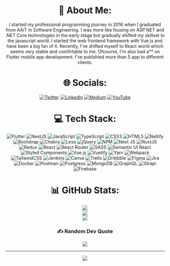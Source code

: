 <div align="center">
<h1> 💫 About Me:</h1>
I started my professional programming journey in 2016 when I graduated from AAiT in Software Engineering. I was more like fousing on ASP.NET and .NET Core technologies in the early stage but gradually shifted my skillset to the javascript world. I started the web frontend framework with Vue js and have been a big fan of it. Recently, I've shifted myself to React world which seems very stable and comfirtable to me. Ofcourse, I'm also bad a** on Flutter mobile app development. I've publshied more than 5 app to different clients.
</div>


<div align="center">
<h1> 🌐 Socials: </h1>
  
[![Twitter](https://img.shields.io/badge/Twitter-%231DA1F2.svg?logo=Twitter&logoColor=white)](https://twitter.com/MelakeWub) [![LinkedIn](https://img.shields.io/badge/LinkedIn-%230077B5.svg?logo=linkedin&logoColor=white)](https://www.linkedin.com/in/melake-wub/) [![Medium](https://img.shields.io/badge/Medium-12100E?logo=medium&logoColor=white)](https://medium.com/@wubshetmelake) [![YouTube](https://img.shields.io/badge/YouTube-%23FF0000.svg?logo=YouTube&logoColor=white)](https://www.youtube.com/channel/UCVGqjYwS1gwhrdlggjbSx_A) 
</div>
<div align="center">
<h1> 💻 Tech Stack: </h1>
  
![Flutter](https://img.shields.io/badge/flutter-%23027DFD?style=for-the-badge&logo=flutter&logoColor=white) ![NestJS](https://img.shields.io/badge/nestjs-%23E0234E?style=for-the-badge&logo=nestjs&logoColor=white) ![JavaScript](https://img.shields.io/badge/javascript-%23323330.svg?style=for-the-badge&logo=javascript&logoColor=%23F7DF1E) ![TypeScript](https://img.shields.io/badge/typescript-%23007ACC.svg?style=for-the-badge&logo=typescript&logoColor=white) ![CSS3](https://img.shields.io/badge/css3-%231572B6.svg?style=for-the-badge&logo=css3&logoColor=white) ![HTML5](https://img.shields.io/badge/html5-%23E34F26.svg?style=for-the-badge&logo=html5&logoColor=white) ![Netlify](https://img.shields.io/badge/netlify-%23000000.svg?style=for-the-badge&logo=netlify&logoColor=#00C7B7) ![Bootstrap](https://img.shields.io/badge/bootstrap-%23563D7C.svg?style=for-the-badge&logo=bootstrap&logoColor=white) ![Chakra](https://img.shields.io/badge/chakra-%234ED1C5.svg?style=for-the-badge&logo=chakraui&logoColor=white) ![Less](https://img.shields.io/badge/less-2B4C80?style=for-the-badge&logo=less&logoColor=white) ![jQuery](https://img.shields.io/badge/jquery-%230769AD.svg?style=for-the-badge&logo=jquery&logoColor=white) ![NPM](https://img.shields.io/badge/NPM-%23000000.svg?style=for-the-badge&logo=npm&logoColor=white) ![Next JS](https://img.shields.io/badge/Next-black?style=for-the-badge&logo=next.js&logoColor=white) ![NuxtJS](https://img.shields.io/badge/Nuxt-black?style=for-the-badge&logo=nuxt.js&logoColor=white) ![Redux](https://img.shields.io/badge/redux-%23593d88.svg?style=for-the-badge&logo=redux&logoColor=white) ![React](https://img.shields.io/badge/react-%2320232a.svg?style=for-the-badge&logo=react&logoColor=%2361DAFB) ![React Router](https://img.shields.io/badge/React_Router-CA4245?style=for-the-badge&logo=react-router&logoColor=white) ![SASS](https://img.shields.io/badge/SASS-hotpink.svg?style=for-the-badge&logo=SASS&logoColor=white) ![Semantic UI React](https://img.shields.io/badge/Semantic%20UI%20React-%2335BDB2.svg?style=for-the-badge&logo=SemanticUIReact&logoColor=white) ![Styled Components](https://img.shields.io/badge/styled--components-DB7093?style=for-the-badge&logo=styled-components&logoColor=white) ![Vue.js](https://img.shields.io/badge/vuejs-%2335495e.svg?style=for-the-badge&logo=vuedotjs&logoColor=%234FC08D) ![Vuetify](https://img.shields.io/badge/Vuetify-1867C0?style=for-the-badge&logo=vuetify&logoColor=AEDDFF) ![Yarn](https://img.shields.io/badge/yarn-%232C8EBB.svg?style=for-the-badge&logo=yarn&logoColor=white) ![Webpack](https://img.shields.io/badge/webpack-%238DD6F9.svg?style=for-the-badge&logo=webpack&logoColor=black) ![TailwindCSS](https://img.shields.io/badge/tailwindcss-%2338B2AC.svg?style=for-the-badge&logo=tailwind-css&logoColor=white) ![Jenkins](https://img.shields.io/badge/jenkins-%232C5263.svg?style=for-the-badge&logo=jenkins&logoColor=white) ![Canva](https://img.shields.io/badge/Canva-%2300C4CC.svg?style=for-the-badge&logo=Canva&logoColor=white) ![Trello](https://img.shields.io/badge/Trello-%23026AA7.svg?style=for-the-badge&logo=Trello&logoColor=white) ![Dribbble](https://img.shields.io/badge/Dribbble-EA4C89?style=for-the-badge&logo=dribbble&logoColor=white) ![Figma](https://img.shields.io/badge/Figma-000000?style=for-the-badge&logo=figma&logoColor=white) ![Jira](https://img.shields.io/badge/jira-%230A0FFF.svg?style=for-the-badge&logo=jira&logoColor=white) ![Docker](https://img.shields.io/badge/docker-%230db7ed.svg?style=for-the-badge&logo=docker&logoColor=white) ![Postman](https://img.shields.io/badge/Postman-FF6C37?style=for-the-badge&logo=postman&logoColor=white) ![Postgress](https://img.shields.io/badge/Postgresql-%230064a5?style=for-the-badge&logo=PostgreSQL&logoColor=white) ![MongoDB](https://img.shields.io/badge/MongoDb-%234DB33D?style=for-the-badge&logo=MongoDB&logoColor=white) ![GraphQL](https://img.shields.io/badge/GraphQL-%23e535ab?style=for-the-badge&logo=GraphQL&logoColor=white) ![Strapi](https://img.shields.io/badge/Strapi-%238e76ff?style=for-the-badge&logo=Strapi&logoColor=white) ![Firebase](https://img.shields.io/badge/Firebase-%23FFA611?style=for-the-badge&logo=Firebase&logoColor=black) 
</div>

<div align="center">

<h1> 📊 GitHub Stats: </h1>

![](https://github-readme-stats.vercel.app/api?username=Melak12&theme=dark&hide_border=false&include_all_commits=true&count_private=true)<br/>
![](https://github-readme-streak-stats.herokuapp.com/?user=Melak12&theme=dark&hide_border=false)<br/>
![](https://github-readme-stats.vercel.app/api/top-langs/?username=Melak12&theme=dark&hide_border=false&include_all_commits=true&count_private=true&layout=compact)


<h3> ✍️ Random Dev Quote </h3>
  
![](https://quotes-github-readme.vercel.app/api?type=vetical&theme=dark)


---
[![](https://visitcount.itsvg.in/api?id=Melak12&label=Profile%20Views&color=1&icon=0&pretty=true)](https://visitcount.itsvg.in)

</div>
